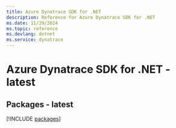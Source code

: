 ```yaml
---
title: Azure Dynatrace SDK for .NET
description: Reference for Azure Dynatrace SDK for .NET
ms.date: 11/29/2024
ms.topic: reference
ms.devlang: dotnet
ms.service: dynatrace
---
```

# Azure Dynatrace SDK for .NET - latest
## Packages - latest
[!INCLUDE [packages](dynatrace-index.md)]